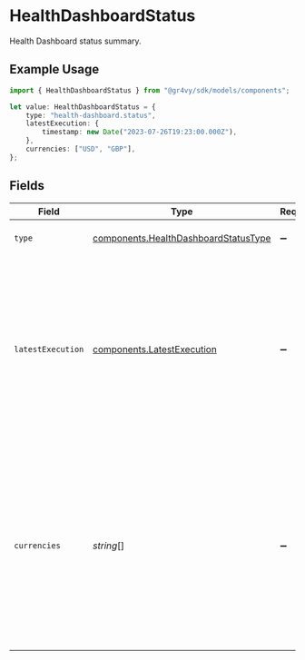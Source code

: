 # HealthDashboardStatus

Health Dashboard status summary.

## Example Usage

```typescript
import { HealthDashboardStatus } from "@gr4vy/sdk/models/components";

let value: HealthDashboardStatus = {
    type: "health-dashboard.status",
    latestExecution: {
        timestamp: new Date("2023-07-26T19:23:00.000Z"),
    },
    currencies: ["USD", "GBP"],
};
```

## Fields

| Field                                                                                                                                                                                      | Type                                                                                                                                                                                       | Required                                                                                                                                                                                   | Description                                                                                                                                                                                | Example                                                                                                                                                                                    |
| ------------------------------------------------------------------------------------------------------------------------------------------------------------------------------------------ | ------------------------------------------------------------------------------------------------------------------------------------------------------------------------------------------ | ------------------------------------------------------------------------------------------------------------------------------------------------------------------------------------------ | ------------------------------------------------------------------------------------------------------------------------------------------------------------------------------------------ | ------------------------------------------------------------------------------------------------------------------------------------------------------------------------------------------ |
| `type`                                                                                                                                                                                     | [components.HealthDashboardStatusType](../../models/components/healthdashboardstatustype.md)                                                                                               | :heavy_minus_sign:                                                                                                                                                                         | The type of this resource.                                                                                                                                                                 | health-dashboard.status                                                                                                                                                                    |
| `latestExecution`                                                                                                                                                                          | [components.LatestExecution](../../models/components/latestexecution.md)                                                                                                                   | :heavy_minus_sign:                                                                                                                                                                         | Information about the latest execution to process data for the Health Dashboard. This value is null if the data has not been fully processed for the first time yet.                       |                                                                                                                                                                                            |
| `currencies`                                                                                                                                                                               | *string*[]                                                                                                                                                                                 | :heavy_minus_sign:                                                                                                                                                                         | The list of currencies that were transacted within the last 60+ days in ISO 4217 currency code format. This value is null if the data has not been fully processed for the first time yet. | [<br/>"USD",<br/>"GBP"<br/>]                                                                                                                                                               |